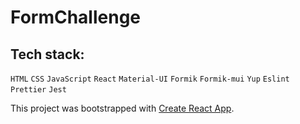 # FormChallenge

## Tech stack:
`HTML` `CSS` `JavaScript` `React` `Material-UI` `Formik` `Formik-mui` `Yup` `Eslint` `Prettier` `Jest`

This project was bootstrapped with [Create React App](https://github.com/facebook/create-react-app).
